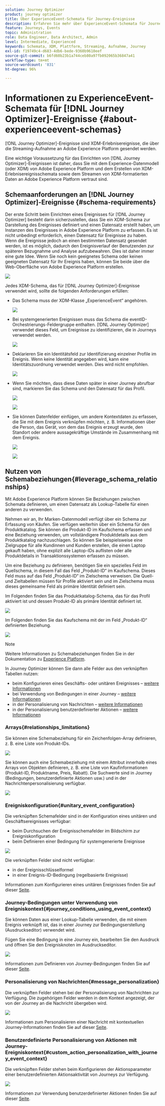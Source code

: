 ```yaml
---
solution: Journey Optimizer
product: journey optimizer
title: Über ExperienceEvent-Schemata für Journey-Ereignisse
description: Erfahren Sie mehr über ExperienceEvent-Schemata für Journey-Ereignisse
feature: Journeys, Events
topic: Administration
role: Data Engineer, Data Architect, Admin
level: Intermediate, Experienced
keywords: Schemata, XDM, Plattform, Streaming, Aufnahme, Journey
exl-id: f19749c4-d683-4db6-bede-9360b9610eef
source-git-commit: b6fd60b23b1a744ceb80a97fb092065b36847a41
workflow-type: tm+mt
source-wordcount: '831'
ht-degree: 96%

---
```


# Informationen zu ExperienceEvent-Schemata für [!DNL Journey Optimizer]-Ereignisse {#about-experienceevent-schemas}

[!DNL Journey Optimizer]-Ereignisse sind XDM-Erlebnisereignisse, die über die Streaming-Aufnahme an Adobe Experience Platform gesendet werden.

Eine wichtige Voraussetzung für das Einrichten von [!DNL Journey Optimizer]-Ereignissen ist daher, dass Sie mit dem Experience-Datenmodell (oder XDM) von Adobe Experience Platform und dem Erstellen von XDM-Erlebnisereignisschemata sowie dem Streamen von XDM-formatierten Daten an Adobe Experience Platform vertraut sind.

## Schemaanforderungen an [!DNL Journey Optimizer]-Ereignisse  {#schema-requirements}

Der erste Schritt beim Einrichten eines Ereignisses für [!DNL Journey Optimizer] besteht darin sicherzustellen, dass Sie ein XDM-Schema zur Darstellung des Ereignisses definiert und einen Datensatz erstellt haben, um Instanzen des Ereignisses in Adobe Experience Platform zu erfassen. Es ist nicht unbedingt erforderlich, einen Datensatz für Ereignisse zu haben. Wenn die Ereignisse jedoch an einen bestimmten Datensatz gesendet werden, ist es möglich, dadurch den Ereignisverlauf der Benutzenden zur späteren Bezugnahme und Analyse aufzubewahren. Dies ist daher immer eine gute Idee. Wenn Sie noch kein geeignetes Schema oder keinen geeigneten Datensatz für Ihr Ereignis haben, können Sie beide über die Web-Oberfläche von Adobe Experience Platform erstellen.

![](assets/schema1.png)

Jedes XDM-Schema, das für [!DNL Journey Optimizer]-Ereignisse verwendet wird, sollte die folgenden Anforderungen erfüllen:

* Das Schema muss der XDM-Klasse „ExperienceEvent“ angehören.

  ![](assets/schema2.png)

* Bei systemgenerierten Ereignissen muss das Schema die eventID-Orchestrierungs-Feldergruppe enthalten. [!DNL Journey Optimizer] verwendet dieses Feld, um Ereignisse zu identifizieren, die in Journeys verwendet werden.

  ![](assets/schema3.png)

* Deklarieren Sie ein Identitätsfeld zur Identifizierung einzelner Profile im Ereignis. Wenn keine Identität angegeben wird, kann eine Identitätszuordnung verwendet werden. Dies wird nicht empfohlen.

  ![](assets/schema4.png)

* Wenn Sie möchten, dass diese Daten später in einer Journey abrufbar sind, markieren Sie das Schema und den Datensatz für das Profil.

  ![](assets/schema5.png)

  ![](assets/schema6.png)

* Sie können Datenfelder einfügen, um andere Kontextdaten zu erfassen, die Sie mit dem Ereignis verknüpfen möchten, z. B. Informationen über die Person, das Gerät, von dem das Ereignis erzeugt wurde, den Standort oder andere aussagekräftige Umstände im Zusammenhang mit dem Ereignis.

  ![](assets/schema7.png)

  ![](assets/schema8.png)

## Nutzen von Schemabeziehungen{#leverage_schema_relationships}

Mit Adobe Experience Platform können Sie Beziehungen zwischen Schemata definieren, um einen Datensatz als Lookup-Tabelle für einen anderen zu verwenden.

Nehmen wir an, Ihr Marken-Datenmodell verfügt über ein Schema zur Erfassung von Käufen. Sie verfügen weiterhin über ein Schema für den Produktkatalog. Sie können die Produkt-ID im Kaufschema erfassen und eine Beziehung verwenden, um vollständigere Produktdetails aus dem Produktkatalog nachzuschlagen. So können Sie beispielsweise eine Zielgruppe für alle Kundinnen und Kunden erstellen, die einen Laptop gekauft haben, ohne explizit alle Laptop-IDs auflisten oder alle Produktdetails in Transaktionssystemen erfassen zu müssen.

Um eine Beziehung zu definieren, benötigen Sie ein spezielles Feld im Quellschema, in diesem Fall das Feld „Produkt-ID“ im Kaufschema. Dieses Feld muss auf das Feld „Produkt-ID“ im Zielschema verweisen. Die Quell- und Zieltabellen müssen für Profile aktiviert sein und im Zielschema muss dieses gemeinsame Feld als primäre Identität definiert sein.

Im Folgenden finden Sie das Produktkatalog-Schema, das für das Profil aktiviert ist und dessen Produkt-ID als primäre Identität definiert ist.

![](assets/schema9.png)

Im Folgenden finden Sie das Kaufschema mit der im Feld „Produkt-ID“ definierten Beziehung.

![](assets/schema10.png)

>[!NOTE]
>
>Weitere Informationen zu Schemabeziehungen finden Sie in der Dokumentation zu [Experience Platform](https://experienceleague.adobe.com/docs/platform-learn/tutorials/schemas/configure-relationships-between-schemas.html?lang=de).

In Journey Optimizer können Sie dann alle Felder aus den verknüpften Tabellen nutzen:

* beim Konfigurieren eines Geschäfts- oder unitären Ereignisses – [weitere Informationen](../event/experience-event-schema.md#unitary_event_configuration)
* bei Verwendung von Bedingungen in einer Journey – [weitere Informationen](../event/experience-event-schema.md#journey_conditions_using_event_context)
* in der Personalisierung von Nachrichten – [weitere Informationen](../event/experience-event-schema.md#message_personalization)
* in der Personalisierung benutzerdefinierter Aktionen – [weitere Informationen](../event/experience-event-schema.md#custom_action_personalization_with_journey_event_context)

### Arrays{#relationships_limitations}

Sie können eine Schemabeziehung für ein Zeichenfolgen-Array definieren, z. B. eine Liste von Produkt-IDs.

![](assets/schema15.png)

Sie können auch eine Schemabeziehung mit einem Attribut innerhalb eines Arrays von Objekten definieren, z. B. eine Liste von Kaufinformationen (Produkt-ID, Produktname, Preis, Rabatt). Die Suchwerte sind in Journey (Bedingungen, benutzerdefinierte Aktionen usw.) und in der Nachrichtenpersonalisierung verfügbar.

![](assets/schema16.png)

### Ereigniskonfiguration{#unitary_event_configuration}

Die verknüpften Schemafelder sind in der Konfiguration eines unitären und Geschäftsereignisses verfügbar:

* beim Durchsuchen der Ereignisschemafelder im Bildschirm zur Ereigniskonfiguration
* beim Definieren einer Bedingung für systemgenerierte Ereignisse

![](assets/schema11.png)

Die verknüpften Felder sind nicht verfügbar:

* in der Ereignisschlüsselformel
* in einer Ereignis-ID-Bedingung (regelbasierte Ereignisse)

Informationen zum Konfigurieren eines unitären Ereignisses finden Sie auf dieser [Seite](../event/about-creating.md).

### Journey-Bedingungen unter Verwendung von Ereigniskontext{#journey_conditions_using_event_context}

Sie können Daten aus einer Lookup-Tabelle verwenden, die mit einem Ereignis verknüpft ist, das in einer Journey zur Bedingungserstellung (Ausdruckseditor) verwendet wird.

Fügen Sie eine Bedingung in eine Journey ein, bearbeiten Sie den Ausdruck und öffnen Sie den Ereignisknoten im Ausdruckseditor.

![](assets/schema12.png)

Informationen zum Definieren von Journey-Bedingungen finden Sie auf dieser [Seite](../building-journeys/condition-activity.md).

### Personalisierung von Nachrichten{#message_personalization}

Die verknüpften Felder stehen bei der Personalisierung von Nachrichten zur Verfügung. Die zugehörigen Felder werden in dem Kontext angezeigt, der von der Journey an die Nachricht übergeben wird.

![](assets/schema14.png)

Informationen zum Personalisieren einer Nachricht mit kontextuellen Journey-Informationen finden Sie auf dieser [Seite](../personalization/personalization-use-case.md).

### Benutzerdefinierte Personalisierung von Aktionen mit Journey-Ereigniskontext{#custom_action_personalization_with_journey_event_context}

Die verknüpften Felder stehen beim Konfigurieren der Aktionsparameter einer benutzerdefinierten Aktionsaktivität von Journeys zur Verfügung.

![](assets/schema13.png)

Informationen zur Verwendung benutzerdefinierter Aktionen finden Sie auf dieser [Seite](../building-journeys/using-custom-actions.md).
